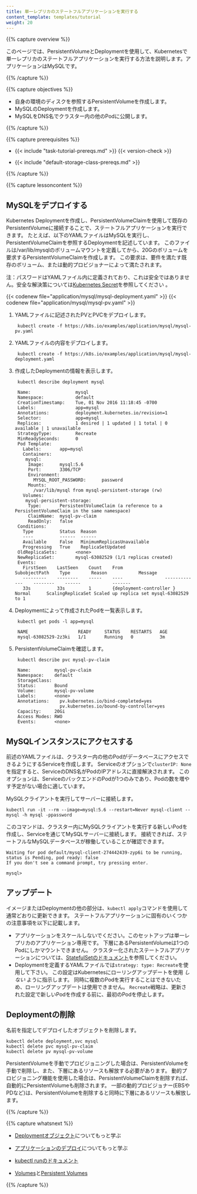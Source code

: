 ```yaml
---
title: 単一レプリカのステートフルアプリケーションを実行する
content_template: templates/tutorial
weight: 20
---
```


{{% capture overview %}}

このページでは、PersistentVolumeとDeploymentを使用して、Kubernetesで単一レプリカのステートフルアプリケーションを実行する方法を説明します。アプリケーションはMySQLです。

{{% /capture %}}


{{% capture objectives %}}

* 自身の環境のディスクを参照するPersistentVolumeを作成します。
* MySQLのDeploymentを作成します。
* MySQLをDNS名でクラスター内の他のPodに公開します。

{{% /capture %}}


{{% capture prerequisites %}}

* {{< include "task-tutorial-prereqs.md" >}} {{< version-check >}}

* {{< include "default-storage-class-prereqs.md" >}}

{{% /capture %}}


{{% capture lessoncontent %}}

## MySQLをデプロイする

Kubernetes Deploymentを作成し、PersistentVolumeClaimを使用して既存のPersistentVolumeに接続することで、ステートフルアプリケーションを実行できます。
たとえば、以下のYAMLファイルはMySQLを実行し、PersistentVolumeClaimを参照するDeploymentを記述しています。
このファイルは/var/lib/mysqlのボリュームマウントを定義してから、20Gのボリュームを要求するPersistentVolumeClaimを作成します。
この要求は、要件を満たす既存のボリューム、または動的プロビジョナーによって満たされます。

注：パスワードはYAMLファイル内に定義されており、これは安全ではありません。安全な解決策については[Kubernetes Secret](/docs/concepts/configuration/secret/)を参照してください 。

{{< codenew file="application/mysql/mysql-deployment.yaml" >}}
{{< codenew file="application/mysql/mysql-pv.yaml" >}}

1. YAMLファイルに記述されたPVとPVCをデプロイします。

        kubectl create -f https://k8s.io/examples/application/mysql/mysql-pv.yaml

1. YAMLファイルの内容をデプロイします。

        kubectl create -f https://k8s.io/examples/application/mysql/mysql-deployment.yaml

1. 作成したDeploymentの情報を表示します。

        kubectl describe deployment mysql

        Name:                 mysql
        Namespace:            default
        CreationTimestamp:    Tue, 01 Nov 2016 11:18:45 -0700
        Labels:               app=mysql
        Annotations:          deployment.kubernetes.io/revision=1
        Selector:             app=mysql
        Replicas:             1 desired | 1 updated | 1 total | 0 available | 1 unavailable
        StrategyType:         Recreate
        MinReadySeconds:      0
        Pod Template:
          Labels:       app=mysql
          Containers:
           mysql:
            Image:      mysql:5.6
            Port:       3306/TCP
            Environment:
              MYSQL_ROOT_PASSWORD:      password
            Mounts:
              /var/lib/mysql from mysql-persistent-storage (rw)
          Volumes:
           mysql-persistent-storage:
            Type:       PersistentVolumeClaim (a reference to a PersistentVolumeClaim in the same namespace)
            ClaimName:  mysql-pv-claim
            ReadOnly:   false
        Conditions:
          Type          Status  Reason
          ----          ------  ------
          Available     False   MinimumReplicasUnavailable
          Progressing   True    ReplicaSetUpdated
        OldReplicaSets:       <none>
        NewReplicaSet:        mysql-63082529 (1/1 replicas created)
        Events:
          FirstSeen    LastSeen    Count    From                SubobjectPath    Type        Reason            Message
          ---------    --------    -----    ----                -------------    --------    ------            -------
          33s          33s         1        {deployment-controller }             Normal      ScalingReplicaSet Scaled up replica set mysql-63082529 to 1

1. Deploymentによって作成されたPodを一覧表示します。

        kubectl get pods -l app=mysql

        NAME                   READY     STATUS    RESTARTS   AGE
        mysql-63082529-2z3ki   1/1       Running   0          3m

1. PersistentVolumeClaimを確認します。

        kubectl describe pvc mysql-pv-claim

        Name:         mysql-pv-claim
        Namespace:    default
        StorageClass:
        Status:       Bound
        Volume:       mysql-pv-volume
        Labels:       <none>
        Annotations:    pv.kubernetes.io/bind-completed=yes
                        pv.kubernetes.io/bound-by-controller=yes
        Capacity:     20Gi
        Access Modes: RWO
        Events:       <none>

## MySQLインスタンスにアクセスする

前述のYAMLファイルは、クラスター内の他のPodがデータベースにアクセスできるようにするServiceを作成します。
Serviceのオプションで`clusterIP: None`を指定すると、ServiceのDNS名がPodのIPアドレスに直接解決されます。
このオプションは、ServiceのバックエンドのPodが1つのみであり、Podの数を増やす予定がない場合に適しています。

MySQLクライアントを実行してサーバーに接続します。

```
kubectl run -it --rm --image=mysql:5.6 --restart=Never mysql-client -- mysql -h mysql -ppassword
```

このコマンドは、クラスター内にMySQLクライアントを実行する新しいPodを作成し、Serviceを通じてMySQLサーバーに接続します。
接続できれば、ステートフルなMySQLデータベースが稼働していることが確認できます。

```
Waiting for pod default/mysql-client-274442439-zyp6i to be running, status is Pending, pod ready: false
If you don't see a command prompt, try pressing enter.

mysql>
```

## アップデート

イメージまたはDeploymentの他の部分は、`kubectl apply`コマンドを使用して通常どおりに更新できます。
ステートフルアプリケーションに固有のいくつかの注意事項を以下に記載します。

* アプリケーションをスケールしないでください。このセットアップは単一レプリカのアプリケーション専用です。
  下層にあるPersistentVolumeは1つのPodにしかマウントできません。
  クラスター化されたステートフルアプリケーションについては、[StatefulSetのドキュメント](/ja/docs/concepts/workloads/controllers/statefulset/)を参照してください。
* Deploymentを定義するYAMLファイルでは`strategy: type: Recreate`を使用して下さい。
  この設定はKubernetesにローリングアップデートを使用 _しない_ ように指示します。
  同時に複数のPodを実行することはできないため、ローリングアップデートは使用できません。
  `Recreate`戦略は、更新された設定で新しいPodを作成する前に、最初のPodを停止します。

## Deploymentの削除

名前を指定してデプロイしたオブジェクトを削除します。

```
kubectl delete deployment,svc mysql
kubectl delete pvc mysql-pv-claim
kubectl delete pv mysql-pv-volume
```

PersistentVolumeを手動でプロビジョニングした場合は、PersistentVolumeを手動で削除し、また、下層にあるリソースも解放する必要があります。
動的プロビジョニング機能を使用した場合は、PersistentVolumeClaimを削除すれば、自動的にPersistentVolumeも削除されます。
一部の動的プロビジョナー(EBSやPDなど)は、PersistentVolumeを削除すると同時に下層にあるリソースも解放します。

{{% /capture %}}


{{% capture whatsnext %}}

* [Deploymentオブジェクト](/ja/docs/concepts/workloads/controllers/deployment/)についてもっと学ぶ

* [アプリケーションのデプロイ](/docs/user-guide/deploying-applications/)についてもっと学ぶ

* [kubectl runのドキュメント](/docs/reference/generated/kubectl/kubectl-commands/#run)

* [Volumes](/docs/concepts/storage/volumes/)と[Persistent Volumes](/docs/concepts/storage/persistent-volumes/)

{{% /capture %}}


